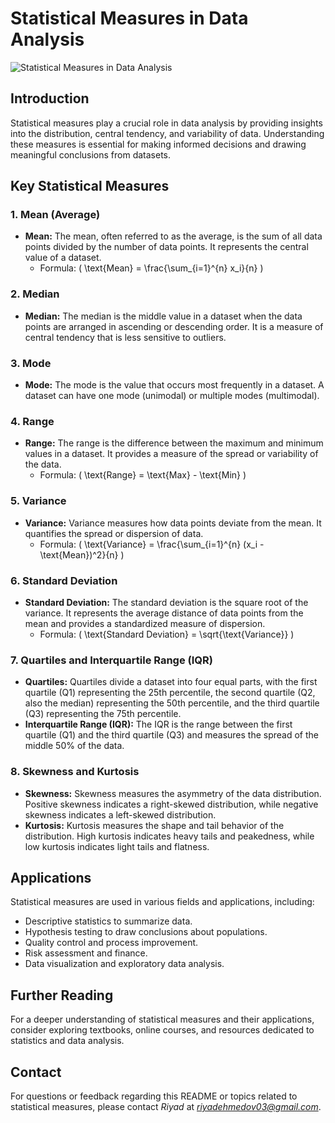 # Statistical Measures in Data Analysis

![Statistical Measures in Data Analysis](https://cdn.educba.com/academy/wp-content/uploads/2019/12/statistical-analysis-types.jpg)

## Introduction
Statistical measures play a crucial role in data analysis by providing insights into the distribution, central tendency, and variability of data. Understanding these measures is essential for making informed decisions and drawing meaningful conclusions from datasets.

## Key Statistical Measures

### 1. Mean (Average)
- **Mean:** The mean, often referred to as the average, is the sum of all data points divided by the number of data points. It represents the central value of a dataset.
   - Formula: \( \text{Mean} = \frac{\sum_{i=1}^{n} x_i}{n} \)

### 2. Median
- **Median:** The median is the middle value in a dataset when the data points are arranged in ascending or descending order. It is a measure of central tendency that is less sensitive to outliers.

### 3. Mode
- **Mode:** The mode is the value that occurs most frequently in a dataset. A dataset can have one mode (unimodal) or multiple modes (multimodal).

### 4. Range
- **Range:** The range is the difference between the maximum and minimum values in a dataset. It provides a measure of the spread or variability of the data.
   - Formula: \( \text{Range} = \text{Max} - \text{Min} \)

### 5. Variance
- **Variance:** Variance measures how data points deviate from the mean. It quantifies the spread or dispersion of data.
   - Formula: \( \text{Variance} = \frac{\sum_{i=1}^{n} (x_i - \text{Mean})^2}{n} \)

### 6. Standard Deviation
- **Standard Deviation:** The standard deviation is the square root of the variance. It represents the average distance of data points from the mean and provides a standardized measure of dispersion.
   - Formula: \( \text{Standard Deviation} = \sqrt{\text{Variance}} \)

### 7. Quartiles and Interquartile Range (IQR)
- **Quartiles:** Quartiles divide a dataset into four equal parts, with the first quartile (Q1) representing the 25th percentile, the second quartile (Q2, also the median) representing the 50th percentile, and the third quartile (Q3) representing the 75th percentile.
- **Interquartile Range (IQR):** The IQR is the range between the first quartile (Q1) and the third quartile (Q3) and measures the spread of the middle 50% of the data.

### 8. Skewness and Kurtosis
- **Skewness:** Skewness measures the asymmetry of the data distribution. Positive skewness indicates a right-skewed distribution, while negative skewness indicates a left-skewed distribution.
- **Kurtosis:** Kurtosis measures the shape and tail behavior of the distribution. High kurtosis indicates heavy tails and peakedness, while low kurtosis indicates light tails and flatness.

## Applications
Statistical measures are used in various fields and applications, including:
- Descriptive statistics to summarize data.
- Hypothesis testing to draw conclusions about populations.
- Quality control and process improvement.
- Risk assessment and finance.
- Data visualization and exploratory data analysis.

## Further Reading
For a deeper understanding of statistical measures and their applications, consider exploring textbooks, online courses, and resources dedicated to statistics and data analysis.

## Contact

For questions or feedback regarding this README or topics related to statistical measures, please contact *Riyad* at *riyadehmedov03@gmail.com*.